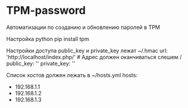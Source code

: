 # TPM-password

Автоматизации по созданию и обновлению паролей в TPM

Настройка python
pip install tpm

Настройки доступа public_key  и  private_key  лежат  ~/.hmac
url: 'http://localhost/index.php/' # Адрес должен оканчиваться слешем /
public_key: ''
private_key: ''

Список хостов должен лежать в ~/hosts.yml
hosts:
  - 192.168.1.1
  - 192.168.1.2
  - 192.168.1.3
